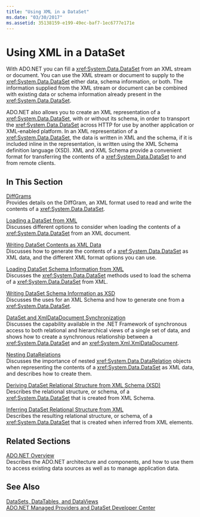 ```yaml
---
title: "Using XML in a DataSet"
ms.date: "03/30/2017"
ms.assetid: 35138159-e199-49ec-baf7-1ec6777e171e
---
```

# Using XML in a DataSet
With ADO.NET you can fill a <xref:System.Data.DataSet> from an XML stream or document. You can use the XML stream or document to supply to the <xref:System.Data.DataSet> either data, schema information, or both. The information supplied from the XML stream or document can be combined with existing data or schema information already present in the <xref:System.Data.DataSet>.  
  
 ADO.NET also allows you to create an XML representation of a <xref:System.Data.DataSet>, with or without its schema, in order to transport the <xref:System.Data.DataSet> across HTTP for use by another application or XML-enabled platform. In an XML representation of a <xref:System.Data.DataSet>, the data is written in XML and the schema, if it is included inline in the representation, is written using the XML Schema definition language (XSD). XML and XML Schema provide a convenient format for transferring the contents of a <xref:System.Data.DataSet> to and from remote clients.  
  
## In This Section  
 [DiffGrams](../../../../../docs/framework/data/adonet/dataset-datatable-dataview/diffgrams.md)  
 Provides details on the DiffGram, an XML format used to read and write the contents of a <xref:System.Data.DataSet>.  
  
 [Loading a DataSet from XML](../../../../../docs/framework/data/adonet/dataset-datatable-dataview/loading-a-dataset-from-xml.md)  
 Discusses different options to consider when loading the contents of a <xref:System.Data.DataSet> from an XML document.  
  
 [Writing DataSet Contents as XML Data](../../../../../docs/framework/data/adonet/dataset-datatable-dataview/writing-dataset-contents-as-xml-data.md)  
 Discusses how to generate the contents of a <xref:System.Data.DataSet> as XML data, and the different XML format options you can use.  
  
 [Loading DataSet Schema Information from XML](../../../../../docs/framework/data/adonet/dataset-datatable-dataview/loading-dataset-schema-information-from-xml.md)  
 Discusses the <xref:System.Data.DataSet> methods used to load the schema of a <xref:System.Data.DataSet> from XML.  
  
 [Writing DataSet Schema Information as XSD](../../../../../docs/framework/data/adonet/dataset-datatable-dataview/writing-dataset-schema-information-as-xsd.md)  
 Discusses the uses for an XML Schema and how to generate one from a <xref:System.Data.DataSet>.  
  
 [DataSet and XmlDataDocument Synchronization](../../../../../docs/framework/data/adonet/dataset-datatable-dataview/dataset-and-xmldatadocument-synchronization.md)  
 Discusses the capability available in the .NET Framework of synchronous access to both relational and hierarchical views of a single set of data, and shows how to create a synchronous relationship between a <xref:System.Data.DataSet> and an <xref:System.Xml.XmlDataDocument>.  
  
 [Nesting DataRelations](../../../../../docs/framework/data/adonet/dataset-datatable-dataview/nesting-datarelations.md)  
 Discusses the importance of nested <xref:System.Data.DataRelation> objects when representing the contents of a <xref:System.Data.DataSet> as XML data, and describes how to create them.  
  
 [Deriving DataSet Relational Structure from XML Schema (XSD)](../../../../../docs/framework/data/adonet/dataset-datatable-dataview/deriving-dataset-relational-structure-from-xml-schema-xsd.md)  
 Describes the relational structure, or schema, of a <xref:System.Data.DataSet> that is created from XML Schema.  
  
 [Inferring DataSet Relational Structure from XML](../../../../../docs/framework/data/adonet/dataset-datatable-dataview/inferring-dataset-relational-structure-from-xml.md)  
 Describes the resulting relational structure, or schema, of a <xref:System.Data.DataSet> that is created when inferred from XML elements.  
  
## Related Sections  
 [ADO.NET Overview](../../../../../docs/framework/data/adonet/ado-net-overview.md)  
 Describes the ADO.NET architecture and components, and how to use them to access existing data sources as well as to manage application data.  
  
## See Also  
 [DataSets, DataTables, and DataViews](../../../../../docs/framework/data/adonet/dataset-datatable-dataview/index.md)  
 [ADO.NET Managed Providers and DataSet Developer Center](http://go.microsoft.com/fwlink/?LinkId=217917)
